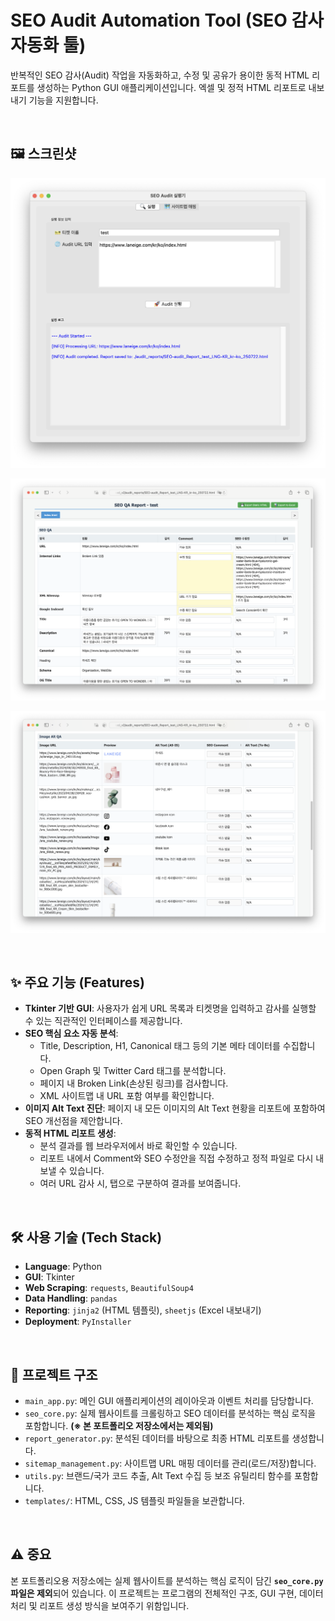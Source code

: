 # SEO Audit Automation Tool (SEO 감사 자동화 툴)

반복적인 SEO 감사(Audit) 작업을 자동화하고, 수정 및 공유가 용이한 동적 HTML 리포트를 생성하는 Python GUI 애플리케이션입니다.
엑셀 및 정적 HTML 리포트로 내보내기 기능을 지원합니다.

<br>

## 🖼️ 스크린샷

![audit tool 실행](assets/image.png)

![Report 1](assets/image-1.png)

![Report 2](assets/image-2.png)

<br>

## ✨ 주요 기능 (Features)

- **Tkinter 기반 GUI**: 사용자가 쉽게 URL 목록과 티켓명을 입력하고 감사를 실행할 수 있는 직관적인 인터페이스를 제공합니다.
- **SEO 핵심 요소 자동 분석**:
  - Title, Description, H1, Canonical 태그 등의 기본 메타 데이터를 수집합니다.
  - Open Graph 및 Twitter Card 태그를 분석합니다.
  - 페이지 내 Broken Link(손상된 링크)를 검사합니다.
  - XML 사이트맵 내 URL 포함 여부를 확인합니다.
- **이미지 Alt Text 진단**: 페이지 내 모든 이미지의 Alt Text 현황을 리포트에 포함하여 SEO 개선점을 제안합니다.
- **동적 HTML 리포트 생성**:
  - 분석 결과를 웹 브라우저에서 바로 확인할 수 있습니다.
  - 리포트 내에서 Comment와 SEO 수정안을 직접 수정하고 정적 파일로 다시 내보낼 수 있습니다.
  - 여러 URL 감사 시, 탭으로 구분하여 결과를 보여줍니다.

<br>

## 🛠️ 사용 기술 (Tech Stack)

- **Language**: Python
- **GUI**: Tkinter
- **Web Scraping**: `requests`, `BeautifulSoup4`
- **Data Handling**: `pandas`
- **Reporting**: `jinja2` (HTML 템플릿), `sheetjs` (Excel 내보내기)
- **Deployment**: `PyInstaller`

<br>


## 📂 프로젝트 구조

- `main_app.py`: 메인 GUI 애플리케이션의 레이아웃과 이벤트 처리를 담당합니다.
- `seo_core.py`: 실제 웹사이트를 크롤링하고 SEO 데이터를 분석하는 핵심 로직을 포함합니다. **(※ 본 포트폴리오 저장소에서는 제외됨)**
- `report_generator.py`: 분석된 데이터를 바탕으로 최종 HTML 리포트를 생성합니다.
- `sitemap_management.py`: 사이트맵 URL 매핑 데이터를 관리(로드/저장)합니다.
- `utils.py`: 브랜드/국가 코드 추출, Alt Text 수집 등 보조 유틸리티 함수를 포함합니다.
- `templates/`: HTML, CSS, JS 템플릿 파일들을 보관합니다.

<br>

## ⚠️ 중요

본 포트폴리오용 저장소에는 실제 웹사이트를 분석하는 핵심 로직이 담긴 **`seo_core.py` 파일은 제외**되어 있습니다. 이 프로젝트는 프로그램의 전체적인 구조, GUI 구현, 데이터 처리 및 리포트 생성 방식을 보여주기 위함입니다.
